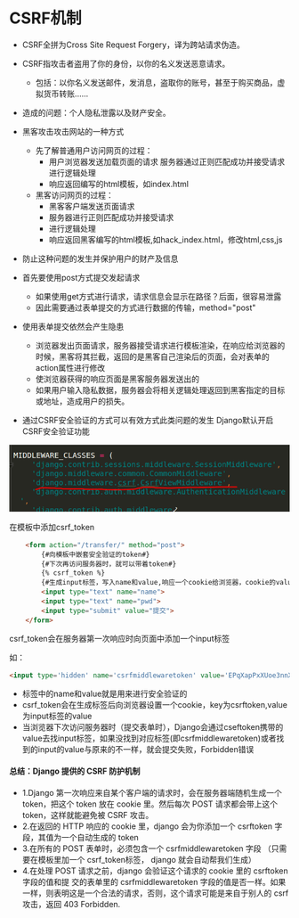 # CSRF机制

- CSRF全拼为Cross Site Request Forgery，译为跨站请求伪造。
- CSRF指攻击者盗用了你的身份，以你的名义发送恶意请求。
	- 包括：以你名义发送邮件，发消息，盗取你的账号，甚至于购买商品，虚拟货币转账......
- 造成的问题：个人隐私泄露以及财产安全。

- 黑客攻击攻击网站的一种方式
	- 先了解普通用户访问网页的过程：
		- 用户浏览器发送加载页面的请求
	服务器通过正则匹配成功并接受请求
	进行逻辑处理
		- 响应返回编写的html模板，如index.html
	- 黑客访问网页的过程：
		- 黑客客户端发送页面请求
		- 服务器进行正则匹配成功并接受请求
		- 进行逻辑处理
		- 响应返回黑客编写的html模板,如hack_index.html，修改html,css,js
	
- 防止这种问题的发生并保护用户的财产及信息
- 首先要使用post方式提交发起请求
	- 如果使用get方式进行请求，请求信息会显示在路径？后面，很容易泄露
	- 因此需要通过表单提交的方式进行数据的传输，method="post"
	
- 使用表单提交依然会产生隐患
	- 浏览器发出页面请求，服务器接受请求进行模板渲染，在响应给浏览器的时候，黑客将其拦截，返回的是黑客自己渲染后的页面，会对表单的action属性进行修改
	- 使浏览器获得的响应页面是黑客服务器发送出的
	- 如果用户输入隐私数据，服务器会将相关逻辑处理返回到黑客指定的目标或地址，造成用户的损失。

- 通过CSRF安全验证的方式可以有效方式此类问题的发生
Django默认开启CSRF安全验证功能

![Alt text](./images/1519886942597.png)

在模板中添加csrf_token
``` html
    <form action="/transfer/" method="post">
        {#向模板中嵌套安全验证的token#}
        {#下次再访问服务器时，就可以带着token#}
        {% csrf_token %}
        {#生成input标签，写入name和value,响应一个cookie给浏览器，cookie的value和input的name一样#}
        <input type="text" name="name">
        <input type="text" name="pwd">
        <input type="submit" value="提交">
    </form>
```
csrf_token会在服务器第一次响应时向页面中添加一个input标签

如：
``` html
<input type='hidden' name='csrfmiddlewaretoken' value='EPqXapPxXUoe3nnXsCpoLzWaoV44rEbk' />
```
- 标签中的name和value就是用来进行安全验证的
- csrf_token会在生成标签后向浏览器设置一个cookie，key为csrftoken,value为input标签的value
- 当浏览器下次访问服务器时（提交表单时），Django会通过cseftoken携带的value去找input标签，如果没找到对应标签(即csrfmiddlewaretoken)或者找到的input的value与原来的不一样，就会提交失败，Forbidden错误


#### 总结：Django 提供的 CSRF 防护机制
- 1.Django 第一次响应来自某个客户端的请求时，会在服务器端随机生成一个 token，把这个 token 放在 cookie 里。然后每次 POST 请求都会带上这个 token，这样就能避免被 CSRF 攻击。
- 2.在返回的 HTTP 响应的 cookie 里，django 会为你添加一个 csrftoken 字段，其值为一个自动生成的 token
- 3.在所有的 POST 表单时，必须包含一个 csrfmiddlewaretoken 字段 （只需要在模板里加一个 csrf_token标签， django 就会自动帮我们生成）
- 4.在处理 POST 请求之前，django 会验证这个请求的 cookie 里的 csrftoken 字段的值和提 交的表单里的 csrfmiddlewaretoken 字段的值是否一样。如果一样，则表明这是一个合法的请求，否则，这个请求可能是来自于别人的 csrf 攻击，返回 403 Forbidden.

